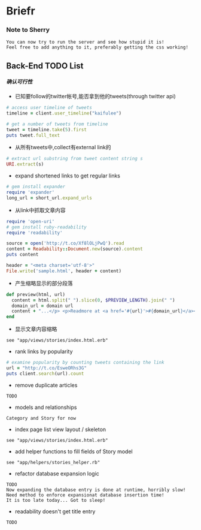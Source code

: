 # Briefr

### Note to Sherry

```
You can now try to run the server and see how stupid it is!
Feel free to add anything to it, preferably getting the css working!
```

## Back-End TODO List

#### _确认可行性_

*   已知要follow的twitter帐号,能否拿到他的tweets(through twitter api)

```ruby
# access user timeline of tweets
timeline = client.user_timeline("kaifulee")

# get a number of tweets from timeline
tweet = timeline.take(5).first
puts tweet.full_text
```

*   从所有tweets中,collect有external link的

```ruby
# extract url substring from tweet content string s
URI.extract(s)
```

*   expand shortened links to get regular links

```ruby
# gem install expander
require 'expander'
long_url = short_url.expand_urls
```

*   从link中抓取文章内容

```ruby
require 'open-uri'
# gem install ruby-readability
require 'readability'

source = open('http://t.co/Xf8lOLjPwQ').read
content = Readability::Document.new(source).content
puts content

header = "<meta charset='utf-8'>"
File.write('sample.html', header + content)
```

*   产生缩略显示的部分段落

```ruby
def preview(html, url)
  content = html.split(" ").slice(0, $PREVIEW_LENGTH).join(" ")
  domain_url = domain url
  content + "...</p> <p>Readmore at <a href='#{url}'>#{domain_url}</a></p>"
end
```

*   显示文章内容缩略

```
see "app/views/stories/index.html.erb"
```

*   rank links by popularity

```ruby
# examine popularity by counting tweets containing the link
url = "http://t.co/EsweORhs3G"
puts client.search(url).count
```

*   remove duplicate articles

```
TODO
```

*   models and relationships

```
Category and Story for now
```

*   index page list view layout / skeleton

```
see "app/views/stories/index.html.erb"
```

*   add helper functions to fill fields of Story model

```
see "app/helpers/stories_helper.rb"
```

*   refactor database expansion logic

```
TODO
Now expanding the database entry is done at runtime, horribly slow!
Need method to enforce expansionat database insertion time!
It is too late today... Got to sleep!
```

*   readability doesn't get title entry

```
TODO
```
